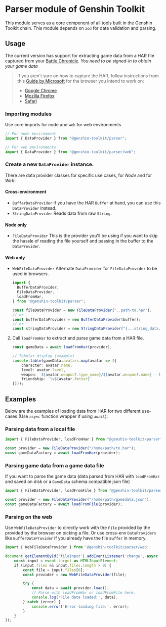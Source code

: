 # Parser module of Genshin Toolkit

This module serves as a core component of all tools built in the Genshin Toolkit chain. This module depends on `zod` for data validation and parsing.

## Usage

The current version has support for extracting game data from a HAR file captured from your [Battle Chronicle](https://act.hoyolab.com/app/community-game-records-sea/index.html). _You need to be signed-in to obtain your game data_

> If you aren't sure on how to capture the HAR, follow instructions from this [Guide by Microsoft](https://learn.microsoft.com/en-us/azure/azure-web-pubsub/howto-troubleshoot-network-trace) for the browser you intend to work on:
>
> - [Google Chrome](https://learn.microsoft.com/en-us/azure/azure-web-pubsub/howto-troubleshoot-network-trace#google-chrome)
> - [Mozilla Firefox](https://learn.microsoft.com/en-us/azure/azure-web-pubsub/howto-troubleshoot-network-trace#mozilla-firefox)
> - [Safari](https://learn.microsoft.com/en-us/azure/azure-web-pubsub/howto-troubleshoot-network-trace#safari)

### Importing modules

Use core imports for node and `web` for web environments

```ts
// For node environment
import { DataProvider } from "@genshin-toolkit/parser";

// For web environments
import { DataProvider } from "@genshin-toolkit/parser/web";
```

### Create a new `DataProvider` instance.

There are data provider classes for specific use cases, for *Node* and for *Web*:

#### Cross-environment
- `BufferDataProvider` If you have the HAR `Buffer` at hand, you can use this `DataProvider` instead.
- `StringDataProvider` Reads data from raw `String`.

#### Node only
- `FileDataProvider` This is the provider you'll be using if you want to skip the hassle of reading the file yourself and passing in the buffer to the `DataProvider`.

#### Web only
- `WebFileDataProvider` Alternate `DataProvider` for `FileDataProvider` to be used in browsers.

  ```ts
  import {
    BufferDataProvider,
    FileDataProvider,
    loadFromHar,
  } from "@genshin-toolkit/parser";

  const fileDataProvider = new FileDataProvider("..path-to.har");
  // or
  const bufferDataProvider = new BufferDataProvider(buffer);
  // or
  const stringDataProvider = new StringDataProvider("{...string_data...}");
  ```

2. Call `loadFromHar` to extract and parse game data from a HAR file.

    ```ts
    const gameData = await loadFromHar(provider);
    
    // Tabular display (example)
    console.table(gameData.avatars.map(avatar => ({
        character: avatar.name,
        level: avatar.level,
        weapon: `${avatar.weapon?.type_name}/${avatar.weapon?.name} - lv${avatar.weapon?.level}`,
        friendship: `lv${avatar.fetter}`
    })));
    ```

## Examples

Below are the examples of loading data from HAR for two different use-cases (Use `async` function wrapper if using `await`):

### Parsing data from a local file

```ts
import { FileDataProvider, loadFromHar } from "@genshin-toolkit/parser";

const provider = new FileDataProvider("/home/path/to.har");
const gameDataFactory = await loadFromHar(provider);
```

### Parsing game data from a game data file

If you want to parse the game data (data parsed from HAR with `loadFromHar` and saved on disk or a `GameData` schema compatible json file)

```ts
import { FileDataProvider, loadFromFile } from "@genshin-toolkit/parser";

const provider = new FileDataProvider("/home/path/gamedata.json");
const gameDataFactory = await loadFromFile(provider);
```

### Parsing on the web

Use `WebFileDataProvider` to directly work with the `File` provided by the provided by the browser on picking a file. Or use cross-env `DataProviders` like `BufferDataProvider` if you already have the file `Buffer` in memory.

```ts
import { WebFileDataProvider } from '@genshin-toolkit/parser/web';

document.getElementById('fileInput').addEventListener('change', async (event) => {
    const input = event.target as HTMLInputElement;
    if (input.files && input.files.length > 0) {
        const file = input.files[0];
        const provider = new WebFileDataProvider(file);

        try {
            const data = await provider.load();
            // Parse with loadFromHar or loadFromFile here.
            console.log('File data loaded:', data);
        } catch (error) {
            console.error('Error loading file:', error);
        }
    }
});
```
